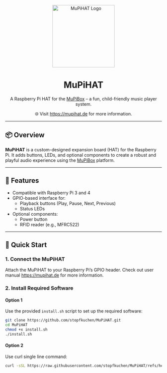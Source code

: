 <p align="center">
  <img src="https://raw.githubusercontent.com/stopfkuchen/MuPiHAT/main/assets/MuPiHAT_Logo.png" width="200" alt="MuPiHAT Logo">
</p>

<h1 align="center">MuPiHAT</h1>
<p align="center">
  A Raspberry Pi HAT for the <a href="https://mupibox.de">MuPiBox</a> – a fun, child-friendly music player system.
</p>

<p align="center">
  🌐 Visit <a href="https://mupihat.de">https://mupihat.de</a> for more information.
</p>

---

## 📦 Overview

**MuPiHAT** is a custom-designed expansion board (HAT) for the Raspberry Pi. It adds buttons, LEDs, and optional components to create a robust and playful audio experience using the [MuPiBox](https://mupibox.de) platform.

---

## 🔧 Features

- Compatible with Raspberry Pi 3 and 4
- GPIO-based interface for:
  - Playback buttons (Play, Pause, Next, Previous)
  - Status LEDs
- Optional components:
  - Power button
  - RFID reader (e.g., MFRC522)

---

## 🚀 Quick Start

### 1. Connect the MuPiHAT
Attach the MuPiHAT to your Raspberry Pi’s GPIO header. Check out user manual <a href="https://mupihat.de">https://mupihat.de</a> for more information.

### 2. Install Required Software

#### Option 1
Use the provided `install.sh` script to set up the required software:

```bash
git clone https://github.com/stopfkuchen/MuPiHAT.git
cd MuPiHAT
chmod +x install.sh
./install.sh
```

#### Option 2 
Use curl single line command:

```bash
curl -sSL https://raw.githubusercontent.com/stopfkuchen/MuPiHAT/refs/heads/main/install.sh | sudo bash
```
